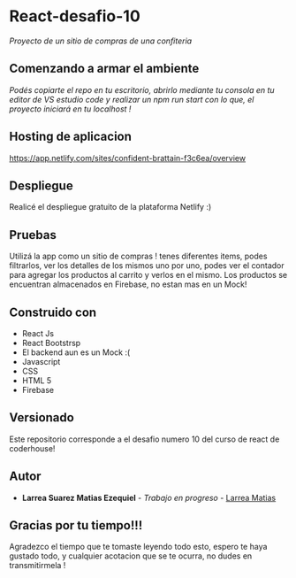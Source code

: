 # React-desafio-10

_Proyecto de un sitio de compras de una confiteria_

## Comenzando a armar el ambiente
_Podés copiarte el repo en tu escritorio, abrirlo mediante tu consola en tu editor de VS estudio code y realizar un npm run start con lo que, el proyecto iniciará en tu localhost !_

## Hosting de aplicacion

https://app.netlify.com/sites/confident-brattain-f3c6ea/overview


## Despliegue

Realicé el despliegue gratuito de la plataforma Netlify :)

## Pruebas

Utilizá la app como un sitio de compras ! tenes diferentes items, podes filtrarlos, ver los detalles de los mismos uno por uno, podes ver el contador para agregar los productos al carrito y verlos en el mismo. Los productos se encuentran almacenados en Firebase, no estan mas en un Mock!


## Construido con

* React Js 
* React Bootstrsp
* El backend aun es un Mock :(
* Javascript
* CSS
* HTML 5
* Firebase


## Versionado

Este repositorio corresponde a el desafio numero 10 del curso de react de coderhouse!

## Autor

* **Larrea Suarez Matias Ezequiel** - *Trabajo en progreso* - [Larrea Matias](https://github.com/Matata1991)

## Gracias por tu tiempo!!!

Agradezco el tiempo que te tomaste leyendo todo esto, espero te haya gustado todo, y cualquier acotacion que se te ocurra, no dudes en transmitirmela !

